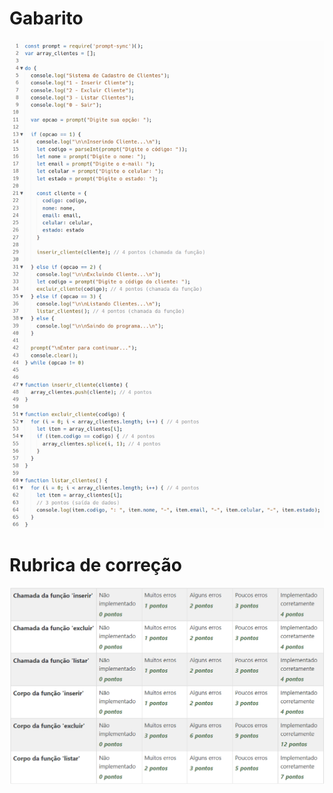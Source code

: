 # Gabarito
![Grade](assets/F1-M3-Sem05-Praticas-Gabarito.png)

# Rubrica de correção
![Grade](assets/F1-M3-Sem05-Praticas-Grade.png)

  